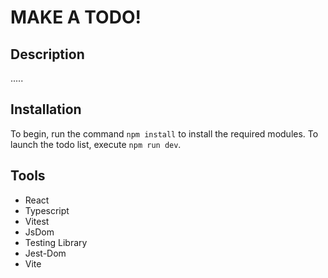 # MAKE A TODO!

## Description
.....

## Installation 
To begin, run the command `npm install` to install the required modules. To launch the todo list, execute `npm run dev`.


## Tools
* React
* Typescript
* Vitest
* JsDom
* Testing Library
* Jest-Dom
* Vite 




